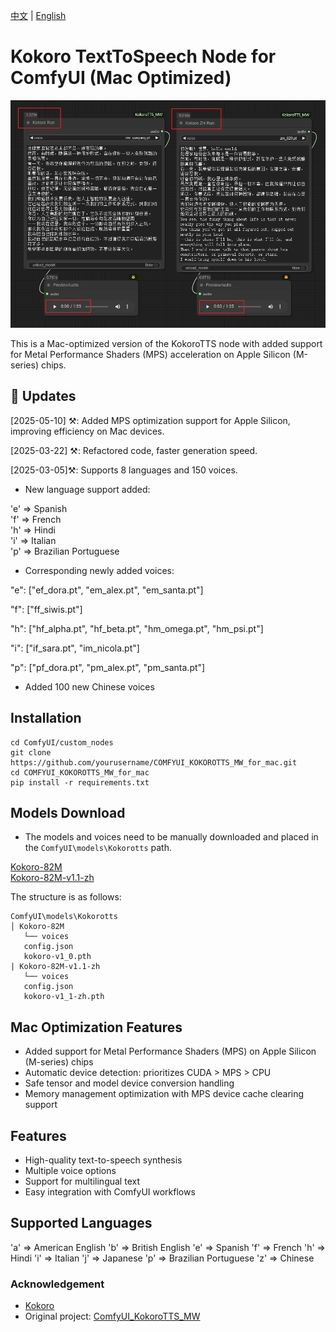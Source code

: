 [中文](README_MAC.md) | [English](README-EN.md) 

# Kokoro TextToSpeech Node for ComfyUI (Mac Optimized)

![KokoroTTS](images/2025-03-05_17-09-35.png)

This is a Mac-optimized version of the KokoroTTS node with added support for Metal Performance Shaders (MPS) acceleration on Apple Silicon (M-series) chips.

## 📣 Updates

[2025-05-10] ⚒️: Added MPS optimization support for Apple Silicon, improving efficiency on Mac devices.

[2025-03-22] ⚒️: Refactored code, faster generation speed.

[2025-03-05]⚒️: Supports 8 languages and 150 voices.

- New language support added:

'e' => Spanish  
'f' => French  
'h' => Hindi   
'i' => Italian   
'p' => Brazilian Portuguese   

- Corresponding newly added voices:

"e": ["ef_dora.pt", "em_alex.pt", "em_santa.pt"]

"f": ["ff_siwis.pt"]

"h": ["hf_alpha.pt", "hf_beta.pt", "hm_omega.pt", "hm_psi.pt"]

"i": ["if_sara.pt", "im_nicola.pt"]

"p": ["pf_dora.pt", "pm_alex.pt", "pm_santa.pt"]

- Added 100 new Chinese voices

## Installation

```
cd ComfyUI/custom_nodes
git clone https://github.com/yourusername/COMFYUI_KOKOROTTS_MW_for_mac.git
cd COMFYUI_KOKOROTTS_MW_for_mac
pip install -r requirements.txt
```

## Models Download

- The models and voices need to be manually downloaded and placed in the `ComfyUI\models\Kokorotts` path.

[Kokoro-82M](https://huggingface.co/hexgrad/Kokoro-82M)  
[Kokoro-82M-v1.1-zh](https://huggingface.co/hexgrad/Kokoro-82M-v1.1-zh)

The structure is as follows:
```
ComfyUI\models\Kokorotts
│ Kokoro-82M
   └── voices
   config.json
   kokoro-v1_0.pth
| Kokoro-82M-v1.1-zh
   └── voices
   config.json
   kokoro-v1_1-zh.pth
```

## Mac Optimization Features

- Added support for Metal Performance Shaders (MPS) on Apple Silicon (M-series) chips
- Automatic device detection: prioritizes CUDA > MPS > CPU
- Safe tensor and model device conversion handling
- Memory management optimization with MPS device cache clearing support

## Features

- High-quality text-to-speech synthesis
- Multiple voice options
- Support for multilingual text
- Easy integration with ComfyUI workflows

## Supported Languages

'a' => American English 
'b' => British English 
'e' => Spanish
'f' => French
'h' => Hindi
'i' => Italian
'j' => Japanese 
'p' => Brazilian Portuguese
'z' => Chinese 

### Acknowledgement

- [Kokoro](https://github.com/hexgrad/kokoro)
- Original project: [ComfyUI_KokoroTTS_MW](https://github.com/billwuhao/ComfyUI_KokoroTTS_MW) 